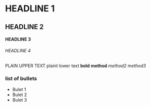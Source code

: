# HEADLINE 1
## HEADLINE 2
#### HEADLINE 3
###### HEADLINE 4
PLAIN UPPER TEXT
plaint lower text
**bold**
__method__
_method2_
*method3*
### list of bullets
* Bulet 1
* Bulet 2
* Bulet 3
